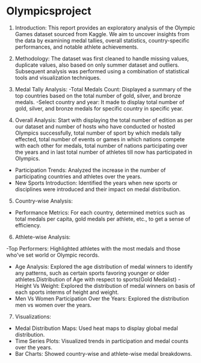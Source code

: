 # Olympicsproject
1. Introduction:
This report provides an exploratory analysis of the Olympic Games dataset sourced from Kaggle. We aim to uncover insights from the data by examining medal tallies, overall statistics, country-specific performances, and notable athlete achievements.

2. Methodology:
The dataset was first cleaned to handle missing values, duplicate values, also based on only summer dataset and outliers. Subsequent analysis was performed using a combination of statistical tools and visualization techniques.

3. Medal Tally Analysis:
-Total Medals Count: Displayed a summary of the top countries based on the total number of gold, silver, and bronze medals.
-Select country and year: It made to display total number of gold, silver, and bronze medals for specific country in specific year.

4. Overall Analysis:
Start with displaying the total number of edition as per our dataset and number of hosts who have conducted or hosted Olympics successfully, total number of sport by which medals tally effected,  total number of events or games in which nations compete with each other for medals, total number of nations participating over the years and in last total number of athletes till now has participated in Olympics.
- Participation Trends:
Analyzed the increase in the number of participating countries and athletes over the years. 
- New Sports Introduction: Identified the years when new sports or disciplines were introduced and their impact on medal distribution.







5. Country-wise Analysis:
- Performance Metrics: For each country, determined metrics such as total medals per capita, gold medals per athlete, etc., to get a sense of efficiency.


6. Athlete-wise Analysis:

-Top Performers: Highlighted athletes with the most medals and those who've set world or Olympic records.
- Age Analysis: Explored the age distribution of medal winners to identify any patterns, such as certain sports favoring younger or older athletes.Distribution of Age with respect to sports(Gold Medalist)
-Height Vs Weight: Explored the distribution of medal winners on basis of each sports interms of height and weight.
- Men Vs Women Participation Over the Years: Explored the distribution men vs women over the years.




7. Visualizations:
- Medal Distribution Maps: Used heat maps to display global medal distribution.
- Time Series Plots: Visualized trends in participation and medal counts over the years.
- Bar Charts: Showed country-wise and athlete-wise medal breakdowns.
